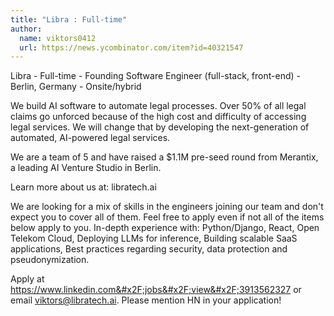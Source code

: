 ```yaml
---
title: "Libra : Full-time"
author:
  name: viktors0412
  url: https://news.ycombinator.com/item?id=40321547
---
```

Libra - Full-time - Founding Software Engineer (full-stack, front-end) - Berlin, Germany - Onsite&#x2F;hybrid

We build AI software to automate legal processes. Over 50% of all legal claims go unforced because of the high cost and difficulty of accessing legal services. We will change that by developing the next-generation of automated, AI-powered legal services.

We are a team of 5 and have raised a $1.1M pre-seed round from Merantix, a leading AI Venture Studio in Berlin.

Learn more about us at: libratech.ai

We are looking for a mix of skills in the engineers joining our team and don&#x27;t expect you to cover all of them. Feel free to apply even if not all of the items below apply to you. In-depth experience with: Python&#x2F;Django, React, Open Telekom Cloud, Deploying LLMs for inference, Building scalable SaaS applications, Best practices regarding security, data protection and pseudonymization.

Apply at <a href="https:&#x2F;&#x2F;www.linkedin.com&#x2F;jobs&#x2F;view&#x2F;3913562327" rel="nofollow">https:&#x2F;&#x2F;www.linkedin.com&#x2F;jobs&#x2F;view&#x2F;3913562327</a> or email viktors@libratech.ai. Please mention HN in your application!
